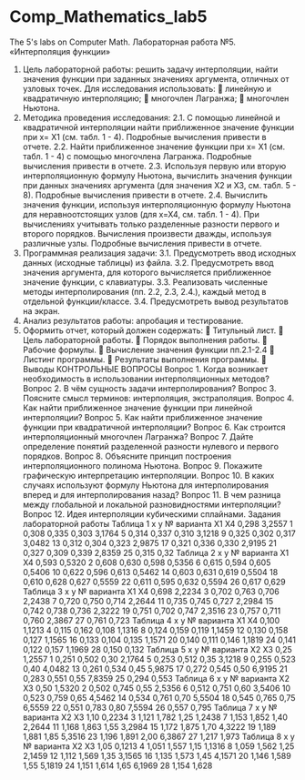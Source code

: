 # Comp_Mathematics_lab5
The 5's labs on Computer Math.
Лабораторная работа №5.
«Интерполяция функции»
1. Цель лабораторной работы: решить задачу интерполяции, найти значения функции при заданных
значениях аргумента, отличных от узловых точек.
Для исследования использовать:
 линейную и квадратичную интерполяцию;
 многочлен Лагранжа;
 многочлен Ньютона.
2. Методика проведения исследования:
2.1. С помощью линейной и квадратичной интерполяции найти приближенное значение функции
при х= Х1 (см. табл. 1 - 4). Подробные вычисления привести в отчете.
2.2. Найти приближенное значение функции при х= Х1 (см. табл. 1 - 4) с помощью многочлена
Лагранжа. Подробные вычисления привести в отчете.
2.3. Используя первую или вторую интерполяционную формулу Ньютона, вычислить значения
функции при данных значениях аргумента (для значения Х2 и Х3, см. табл. 5 - 8). Подробные вычисления привести в отчете.
2.4. Вычислить значения функции, используя интерполяционную формулу Ньютона для неравноотстоящих узлов (для х=Х4, см. табл. 1 - 4). При вычислениях учитывать только разделенные разности первого и второго порядков. Вычисления произвести дважды, используя различные узлы. Подробные вычисления привести в отчете.
3. Программная реализация задачи:
3.1. Предусмотреть ввод исходных данных (исходные таблицы) из файла.
3.2. Предусмотреть ввод значения аргумента, для которого вычисляется приближенное значение
функции, с клавиатуры.
3.3. Реализовать численные методы интерполирования (пп. 2.2, 2.3, 2.4.), каждый метод в отдельной функции/классе.
3.4. Предусмотреть вывод результатов на экран.
4. Анализ результатов работы: апробация и тестирование.
5. Оформить отчет, который должен содержать:
 Титульный лист.
 Цель лабораторной работы.
 Порядок выполнения работы.
 Рабочие формулы.
 Вычисление значения функции пп.2.1-2.4
 Листинг программы.
 Результаты выполнения программы.
 Выводы
КОНТРОЛЬНЫЕ ВОПРОСЫ
Вопрос 1. Когда возникает необходимость в использовании интерполяционных методов?
Вопрос 2. В чём сущность задачи интерполирования?
Вопрос 3. Поясните смысл терминов: интерполяция, экстраполяция.
Вопрос 4. Как найти приближенное значение функции при линейной интерполяции?
Вопрос 5. Как найти приближенное значение функции при квадратичной интерполяции?
Вопрос 6. Как строится интерполяционный многочлен Лагранжа?
Вопрос 7. Дайте определение понятий разделенной разности нулевого и первого порядков.
Вопрос 8. Объясните принцип построения интерполяционного полинома Ньютона.
Вопрос 9. Покажите графическую интерпретацию интерполяции.
Вопрос 10. В каких случаях используют формулу Ньютона для интерполирования вперед и для
интерполирования назад?
Вопрос 11. В чем разница между глобальной и локальной разновидностями интерполяции?
Вопрос 12. Идея интерполяции кубическими сплайнами.
Задания лабораторной работы
Таблица 1
x y № варианта X1 X4
0,298 3,2557 1 0,308 0,335
0,303 3,1764 5 0,314 0,337
0,310 3,1218 9 0,325 0,302
0,317 3,0482 13 0,312 0,304
0,323 2,9875 17 0,321 0,336
0,330 2,9195 21 0,327 0,309
0,339 2,8359 25 0,315 0,32
Таблица 2
x y № варианта X1 X4
0,593 0,5320 2 0,608 0,630
0,598 0,5356 6 0,615 0,594
0,605 0,5406 10 0,622 0,596
0,613 0,5462 14 0,603 0,631
0,619 0,5504 18 0,610 0,628
0,627 0,5559 22 0,611 0,595
0,632 0,5594 26 0,617 0,629
Таблица 3
x y № варианта X1 X4
0,698 2,2234 3 0,702 0,763
0,706 2,2438 7 0,720 0,750
0,714 2,2644 11 0,735 0,745
0,727 2,2984 15 0,742 0,738
0,736 2,3222 19 0,751 0,702
0,747 2,3516 23 0,757 0,711
0,760 2,3867 27 0,761 0,723
Таблица 4
x y № варианта X1 X4
0,100 1,1213 4 0,115 0,162
0,108 1,1316 8 0,124 0,159
0,119 1,1459 12 0,130 0,158
0,127 1,1565 16 0,133 0,104
0,135 1,1571 20 0,140 0,111
0,146 1,1819 24 0,141 0,122
0,157 1,1969 28 0,150 0,132
Таблица 5
x y № варианта X2 X3
0,25 1,2557 1 0,251 0,502
0,30 2,1764 5 0,253 0,512
0,35 3,1218 9 0,255 0,523
0,40 4,0482 13 0,261 0,534
0,45 5,9875 17 0,272 0,545
0,50 6,9195 21 0,283 0,551
0,55 7,8359 25 0,294 0,553
Таблица 6
x y № варианта X2 X3
0,50 1,5320 2 0,502 0,745
0,55 2,5356 6 0,512 0,751
0,60 3,5406 10 0,523 0,759
0,65 4,5462 14 0,534 0,761
0,70 5,5504 18 0,545 0,765
0,75 6,5559 22 0,551 0,783
0,80 7,5594 26 0,557 0,795
Таблица 7
x y № варианта X2 X3
1,10 0,2234 3 1,121 1,782
1,25 1,2438 7 1,153 1,852
1,40 2,2644 11 1,168 1,863
1,55 3,2984 15 1,172 1,875
1,70 4,3222 19 1,189 1,881
1,85 5,3516 23 1,196 1,891
2,00 6,3867 27 1,217 1,973
Таблица 8
x y № варианта X2 X3
1,05 0,1213 4 1,051 1,557
1,15 1,1316 8 1,059 1,562
1,25 2,1459 12 1,112 1,569
1,35 3,1565 16 1,135 1,573
1,45 4,1571 20 1,146 1,589
1,55 5,1819 24 1,151 1,614
1,65 6,1969 28 1,154 1,628
